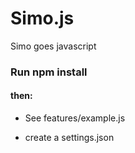 Simo.js
=======

Simo goes javascript


### Run npm install

#### then:

- See features/example.js

- create a settings.json
